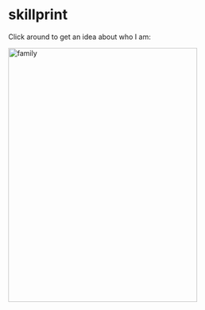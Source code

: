 # skillprint
<!DOCTYPE html>
<html>
<body>

<p>Click around to get an idea about who I am:</p>

<img src="https://static.secure.website/wscfus/10401741/6744758/snow-family-w1000-o.jpg" width="380" height="510" alt="family" usemap="#familymap">

<map name="familymap">
  <area shape="rect" coords="0,0,160,250" alt="Sun" href="https://media.gq.com/photos/558434d109f0bee564435cd7/master/w_704,h_964,c_limit/style-2011-04-cotton-ties-cotton-ties_628.jpg">
  <area shape="circle" coords="106,218,25" alt="Mercury" href="mercur.htm">
  <area shape="circle" coords="124,58,8" alt="Venus" href="venus.htm">
</map>

</body>
</html>
<!--https://www.w3schools.com/tags/tag_map.asp-->
